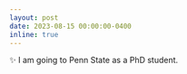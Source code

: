 ```yaml
---
layout: post
date: 2023-08-15 00:00:00-0400
inline: true
---
```


✨ I am going to Penn State as a PhD student.
